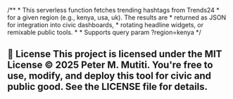
/** * This serverless function fetches trending hashtags from Trends24 * for a given region (e.g., kenya, usa, uk). The results are * returned as JSON for integration into civic dashboards, * rotating headline widgets, or remixable public tools. * * Supports query param ?region=kenya */
## 📜 License This project is licensed under the MIT License © 2025 Peter M. Mutiti. You're free to use, modify, and deploy this tool for civic and public good. See the LICENSE file for details. 
